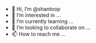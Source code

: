 - 👋 Hi, I’m @shantoop
- 👀 I’m interested in ...
- 🌱 I’m currently learning ...
- 💞️ I’m looking to collaborate on ...
- 📫 How to reach me ...

<!---
shantoop/shantoop is a ✨ special ✨ repository because its `README.md` (this file) appears on your GitHub profile.
You can click the Preview link to take a look at your changes.
--->
